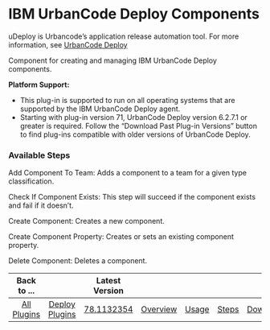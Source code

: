 
# IBM UrbanCode Deploy Components

uDeploy is Urbancode’s application release automation tool. For more information, see [UrbanCode Deploy](https://www.ibm.com/cloud/urbancode)

Component for creating and managing IBM UrbanCode Deploy components.


**Platform Support:**


* This plug-in is supported to run on all operating systems that are supported by the IBM UrbanCode Deploy agent.
* Starting with plug-in version 71, UrbanCode Deploy version 6.2.7.1 or greater is required. Follow the “Download Past Plug-in Versions” button to find plug-ins compatible with older versions of UrbanCode Deploy.


### Available Steps

Add Component To Team: Adds a component to a team for a given type classification.

Check If Component Exists: This step will succeed if the component exists and fail if it doesn’t.

Create Component: Creates a new component.

Create Component Property: Creates or sets an existing component property.

Delete Component: Deletes a component.



|Back to ...||Latest Version|||||
| :---: | :---: | :---: | :---: | :---: | :---: | :---: |
|[All Plugins](../../index.md)|[Deploy Plugins](../README.md)|[78.1132354](https://raw.githubusercontent.com/UrbanCode/IBM-UCD-PLUGINS/main/files/uDeploy-Component/ucd-uDeploy-Component-78.1132354.zip)|[Overview](overview.md)|[Usage](usage.md)|[Steps](steps.md)|[Downloads](downloads.md)|
